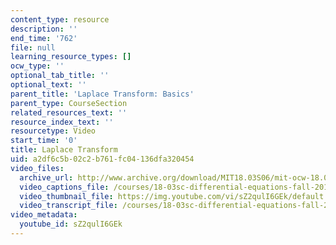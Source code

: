```yaml
---
content_type: resource
description: ''
end_time: '762'
file: null
learning_resource_types: []
ocw_type: ''
optional_tab_title: ''
optional_text: ''
parent_title: 'Laplace Transform: Basics'
parent_type: CourseSection
related_resources_text: ''
resource_index_text: ''
resourcetype: Video
start_time: '0'
title: Laplace Transform
uid: a2df6c5b-02c2-b761-fc04-136dfa320454
video_files:
  archive_url: http://www.archive.org/download/MIT18.03S06/mit-ocw-18.03-lec19-31mar2003-220k_512kb.mp4
  video_captions_file: /courses/18-03sc-differential-equations-fall-2011/97e1c86758df52858e9ca3693fe61402_sZ2qulI6GEk.vtt
  video_thumbnail_file: https://img.youtube.com/vi/sZ2qulI6GEk/default.jpg
  video_transcript_file: /courses/18-03sc-differential-equations-fall-2011/52e0c2e7b889e1bee43262bde06b8828_sZ2qulI6GEk.pdf
video_metadata:
  youtube_id: sZ2qulI6GEk
---
```

